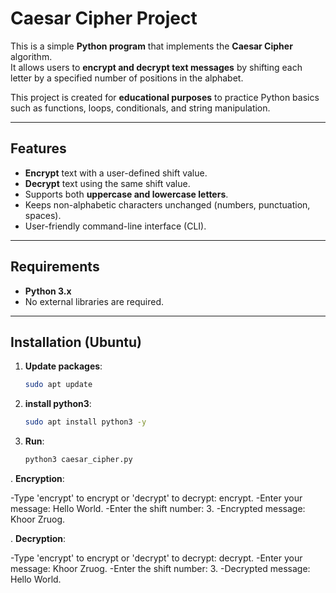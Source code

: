 #  Caesar Cipher Project

This is a simple **Python program** that implements the **Caesar Cipher** algorithm.  
It allows users to **encrypt and decrypt text messages** by shifting each letter by a specified number of positions in the alphabet.  

This project is created for **educational purposes** to practice Python basics such as functions, loops, conditionals, and string manipulation.  

---

##  Features

-  **Encrypt** text with a user-defined shift value.  
-  **Decrypt** text using the same shift value.  
-  Supports both **uppercase and lowercase letters**.  
-  Keeps non-alphabetic characters unchanged (numbers, punctuation, spaces).  
-  User-friendly command-line interface (CLI).  

---

##  Requirements

- **Python 3.x**  
- No external libraries are required.  

---

##  Installation (Ubuntu)

1. **Update packages**:
   ```bash
   sudo apt update
2. **install python3**:
    ```bash
   sudo apt install python3 -y
3. **Run**:  
    ```bash
   python3 caesar_cipher.py
. **Encryption**:  
    
-Type 'encrypt' to encrypt or 'decrypt' to decrypt: encrypt.
-Enter your message: Hello World.
-Enter the shift number: 3.
-Encrypted message: Khoor Zruog.

. **Decryption**: 
    
-Type 'encrypt' to encrypt or 'decrypt' to decrypt: decrypt.
-Enter your message: Khoor Zruog.
-Enter the shift number: 3.
-Decrypted message: Hello World.

 


